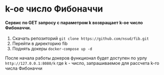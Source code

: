 # k-ое число Фибоначчи

#### Сервис по GET запросу с параметром k возвращает k-ое число Фибоначчи.

1. Скачать репозиторий `git clone https://github.com/nsud/fib.git`
2. Перейти в директорию fib
3. Поднять докеры `docker-compose up -d`

После начала работы докеров функционал будет доступен по урлу
`http://127.0.0.1:8080/k`
где k - число, запрашиваемое для рассчета k-го числа Фибоначчи